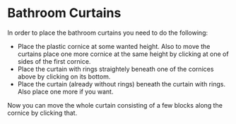 # Bathroom Curtains

In order to place the bathroom curtains you need to do the following:
* Place the plastic cornice at some wanted height. Also to move the curtains place one more cornice at the same height by clicking at one of sides of the first cornice.
* Place the curtain with rings straightely beneath one of the cornices above by clicking on its bottom.
* Place the curtain (already without rings) beneath the curtain with rings. Also place one more if you want.

Now you can move the whole curtain consisting of a few blocks along the cornice by clicking that.
